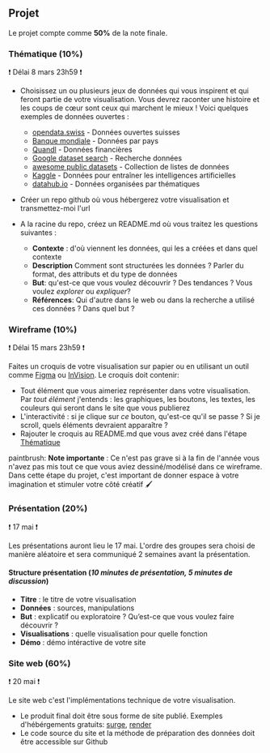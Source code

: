 ## Projet

Le projet compte comme **50%** de la note finale.

### Thématique (10%)

❗ Délai 8 mars 23h59 ❗

- Choisissez un ou plusieurs jeux de données qui vous inspirent et qui feront partie de votre visualisation. Vous devrez raconter une histoire et les coups de cœur sont ceux qui marchent le mieux ! Voici quelques exemples de données ouvertes :

  - [opendata.swiss](https://opendata.swiss/fr/) - Données ouvertes suisses
  - [Banque mondiale](https://datacatalog.worldbank.org/) - Données par pays
  - [Quandl](https://www.quandl.com/search) - Données financières
  - [Google dataset search](https://toolbox.google.com/datasetsearch) - Recherche données
  - [awesome public datasets](https://github.com/awesomedata/awesome-public-datasets) - Collection de listes de données
  - [Kaggle](https://www.kaggle.com/datasets) - Données pour entraîner les intelligences artificielles
  - [datahub.io](https://datahub.io/collections) - Données organisées par thématiques

- Créer un repo github où vous hébergerez votre visualisation et transmettez-moi l'url

- A la racine du repo, créez un README.md où vous traitez les questions suivantes :
  - **Contexte** : d'où viennent les données, qui les a créées et dans quel contexte
  - **Description** Comment sont structurées les données ? Parler du format, des attributs et du type de données
  - **But**: qu'est-ce que vous voulez découvrir ? Des tendances ? Vous voulez _explorer_ ou _expliquer_?
  - **Références**: Qui d'autre dans le web ou dans la recherche a utilisé ces données ? Dans quel but ?

### Wireframe (10%)

❗ Délai 15 mars 23h59 ❗

Faites un croquis de votre visualisation sur papier ou en utilisant un outil comme [Figma](https://www.figma.com/) ou [InVision](https://www.invisionapp.com/). Le croquis doit contenir:

- Tout élément que vous aimeriez représenter dans votre visualisation. Par _tout élément_ j'entends : les graphiques, les boutons, les textes, les couleurs qui seront dans le site que vous publierez
- L'interactivité : si je clique sur _ce_ bouton, qu'est-ce qu'il se passe ? Si je scroll, quels éléments devraient apparaître ?
- Rajouter le croquis au README.md que vous avez créé dans l'étape [Thématique](###Thématique)

paintbrush: **Note importante** : Ce n'est pas grave si à la fin de l'année vous n'avez pas mis tout ce que vous aviez dessiné/modélisé dans ce wireframe. Dans cette étape du projet, c'est important de donner espace à votre imagination et stimuler votre côté créatif :paintbrush:

### Présentation (20%)

❗ 17 mai ❗

Les présentations auront lieu le 17 mai. L'ordre des groupes sera choisi de manière aléatoire et sera communiqué 2 semaines avant la présentation.

#### Structure présentation (_10 minutes de présentation, 5 minutes de discussion_)

- **Titre** : le titre de votre visualisation
- **Données** : sources, manipulations
- **But** : explicatif ou exploratoire ? Qu’est-ce que vous voulez faire découvrir ?
- **Visualisations** : quelle visualisation pour quelle fonction
- **Démo** : démo intéractive de votre site

### Site web (60%)

❗ 20 mai ❗

Le site web c'est l'implémentations technique de votre visualisation.

- Le produit final doit être sous forme de site publié. Exemples d'hébérgements gratuits: [surge](https://surge.sh/), [render](https://render.com/)
- Le code source du site et la méthode de préparation des données doit être accessible sur Github
